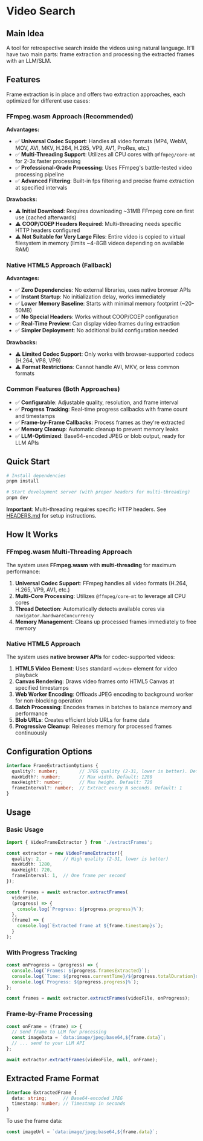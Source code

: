 # Video Search

## Main Idea
A tool for retrospective search inside the videos using natural language. It'll have two main parts: frame extraction and processing the extracted frames with an LLM/SLM.

## Features

Frame extraction is in place and offers two extraction approaches, each optimized for different use cases:

### FFmpeg.wasm Approach (Recommended)

**Advantages:**
- ✅ **Universal Codec Support**: Handles all video formats (MP4, WebM, MOV, AVI, MKV, H.264, H.265, VP9, AV1, ProRes, etc.)
- ✅ **Multi-Threading Support**: Utilizes all CPU cores with `@ffmpeg/core-mt` for 2-3x faster processing
- ✅ **Professional-Grade Processing**: Uses FFmpeg's battle-tested video processing pipeline
- ✅ **Advanced Filtering**: Built-in fps filtering and precise frame extraction at specified intervals

**Drawbacks:**
- ⚠️ **Initial Download**: Requires downloading ~31MB FFmpeg core on first use (cached afterwards)
- ⚠️ **COOP/COEP Headers Required**: Multi-threading needs specific HTTP headers configured
- ⚠️ **Not Suitable for Very Large Files**: Entire video is copied to virtual filesystem in memory (limits ~4-8GB videos depending on available RAM)


### Native HTML5 Approach (Fallback)

**Advantages:**
- ✅ **Zero Dependencies**: No external libraries, uses native browser APIs
- ✅ **Instant Startup**: No initialization delay, works immediately
- ✅ **Lower Memory Baseline**: Starts with minimal memory footprint (~20-50MB)
- ✅ **No Special Headers**: Works without COOP/COEP configuration
- ✅ **Real-Time Preview**: Can display video frames during extraction
- ✅ **Simpler Deployment**: No additional build configuration needed

**Drawbacks:**
- ⚠️ **Limited Codec Support**: Only works with browser-supported codecs (H.264, VP8, VP9)
- ⚠️ **Format Restrictions**: Cannot handle AVI, MKV, or less common formats

### Common Features (Both Approaches)

- ✅ **Configurable**: Adjustable quality, resolution, and frame interval
- ✅ **Progress Tracking**: Real-time progress callbacks with frame count and timestamps
- ✅ **Frame-by-Frame Callbacks**: Process frames as they're extracted
- ✅ **Memory Cleanup**: Automatic cleanup to prevent memory leaks
- ✅ **LLM-Optimized**: Base64-encoded JPEG or blob output, ready for LLM APIs

## Quick Start

```bash
# Install dependencies
pnpm install

# Start development server (with proper headers for multi-threading)
pnpm dev
```

**Important**: Multi-threading requires specific HTTP headers. See [HEADERS.md](HEADERS.md) for setup instructions.

## How It Works

### FFmpeg.wasm Multi-Threading Approach

The system uses **FFmpeg.wasm** with **multi-threading** for maximum performance:

1. **Universal Codec Support**: FFmpeg handles all video formats (H.264, H.265, VP9, AV1, etc.)
2. **Multi-Core Processing**: Utilizes `@ffmpeg/core-mt` to leverage all CPU cores
3. **Thread Detection**: Automatically detects available cores via `navigator.hardwareConcurrency`
8. **Memory Management**: Cleans up processed frames immediately to free memory


### Native HTML5 Approach

The system uses **native browser APIs** for codec-supported videos:

1. **HTML5 Video Element**: Uses standard `<video>` element for video playback
2. **Canvas Rendering**: Draws video frames onto HTML5 Canvas at specified timestamps
4. **Web Worker Encoding**: Offloads JPEG encoding to background worker for non-blocking operation
6. **Batch Processing**: Encodes frames in batches to balance memory and performance
7. **Blob URLs**: Creates efficient blob URLs for frame data
8. **Progressive Cleanup**: Releases memory for processed frames continuously

## Configuration Options

```typescript
interface FrameExtractionOptions {
  quality?: number;        // JPEG quality (2-31, lower is better). Default: 2
  maxWidth?: number;       // Max width. Default: 1280
  maxHeight?: number;      // Max height. Default: 720
  frameInterval?: number;  // Extract every N seconds. Default: 1
}
```

## Usage

### Basic Usage

```typescript
import { VideoFrameExtractor } from './extractFrames';

const extractor = new VideoFrameExtractor({
  quality: 2,        // High quality (2-31, lower is better)
  maxWidth: 1280,
  maxHeight: 720,
  frameInterval: 1,  // One frame per second
});

const frames = await extractor.extractFrames(
  videoFile,
  (progress) => {
    console.log(`Progress: ${progress.progress}%`);
  },
  (frame) => {
    console.log(`Extracted frame at ${frame.timestamp}s`);
  }
);
```

### With Progress Tracking

```typescript
const onProgress = (progress) => {
  console.log(`Frames: ${progress.framesExtracted}`);
  console.log(`Time: ${progress.currentTime}/${progress.totalDuration}s`);
  console.log(`Progress: ${progress.progress}%`);
};

const frames = await extractor.extractFrames(videoFile, onProgress);
```

### Frame-by-Frame Processing

```typescript
const onFrame = (frame) => {
  // Send frame to LLM for processing
  const imageData = `data:image/jpeg;base64,${frame.data}`;
  // ... send to your LLM API
};

await extractor.extractFrames(videoFile, null, onFrame);
```

## Extracted Frame Format

```typescript
interface ExtractedFrame {
  data: string;      // Base64-encoded JPEG
  timestamp: number; // Timestamp in seconds
}
```

To use the frame data:
```typescript
const imageUrl = `data:image/jpeg;base64,${frame.data}`;
```
